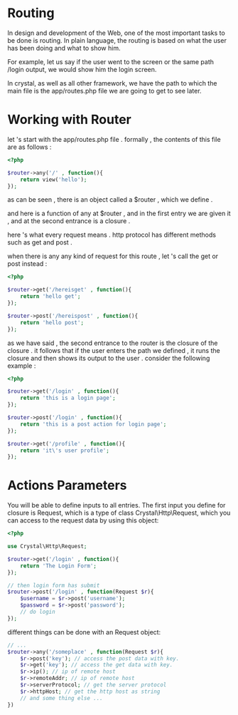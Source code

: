 # Routing
In design and development of the Web, one of the most important tasks to be done is routing. In plain language, the routing is based on what the user has been doing and what to show him.

For example, let us say if the user went to the screen or the same path /login output, we would show him the login screen.

In crystal, as well as all other framework, we have the path to which the main file is the app/routes.php file we are going to get to see later.

# Working with Router
let 's start with the app/routes.php file . formally , the contents of this file are as follows :

```php
<?php

$router->any('/' , function(){
    return view('hello');
});
```

as can be seen , there is an object called a $router , which we define .

and here is a function of any at $router , and in the first entry we are given it , and at the second entrance is a closure .

here 's what every request means . http protocol has different methods such as get and post .

when there is any any kind of request for this route , let 's call the get or post instead :

```php
<?php

$router->get('/hereisget' , function(){
    return 'hello get';
});

$router->post('/hereispost' , function(){
    return 'hello post';
});
```

as we have said , the second entrance to the router is the closure of the closure . it follows that if the user enters the path we defined , it runs the closure and then shows its output to the user . consider the following example :

```php
<?php

$router->get('/login' , function(){
    return 'this is a login page';
});

$router->post('/login' , function(){
    return 'this is a post action for login page';
});

$router->get('/profile' , function(){
    return 'it\'s user profile';
});
```

# Actions Parameters


You will be able to define inputs to all entries.
The first input you define for closure is Request, which is a type of class Crystal\Http\Request, which you can access to the request data by using this object:

```php
<?php

use Crystal\Http\Request;

$router->get('/login' , function(){
    return 'The Login Form';
});

// then login form has submit
$router->post('/login' , function(Request $r){
    $username = $r->post('username');
    $password = $r->post('password');
    // do login
});

```



different things can be done with an Request object:


```php
// ...
$router->any('/someplace' , function(Request $r){
    $r->post('key'); // access the post data with key.
    $r->get('key'); // access the get data with key.
    $r->ip(); // ip of remote host
    $r->remoteAddr; // ip of remote host
    $r->serverProtocol; // get the server protocol
    $r->httpHost; // get the http host as string
    // and some thing else ...
})
```



